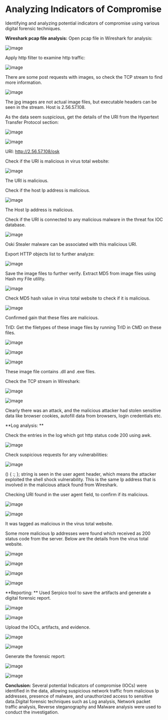 # Analyzing Indicators of Compromise
Identifying and analyzing potential indicators of compromise using various digital forensic techniques.

**Wireshark pcap file analysis:**
    Open pcap file in Wireshark for analysis:

   ![image](https://github.com/user-attachments/assets/f5c72bfa-d7d7-43aa-9990-4243df413af6)

    
  Apply http filter to examine http traffic:

   ![image](https://github.com/user-attachments/assets/6add1b14-b8ad-4fe3-8448-23533d569aa4)

  There are some post requests with images, so check the TCP stream to find more information.

  ![image](https://github.com/user-attachments/assets/b9ea1b3d-2d01-40e4-afd5-54315b9462a6)
  
  The jpg images are not actual image files, but executable headers can be seen in the stream.
  Host is 2.56.57.108.

  As the data seem suspicious, get the details of the URI from the Hypertext Transfer Protocol section:

  ![image](https://github.com/user-attachments/assets/683d4cf7-bd4a-4a7a-adc9-0448cc82c04e)

  ![image](https://github.com/user-attachments/assets/85f6f1ce-1770-4a60-a669-6464c18b0a2e)

  URI: http://2.56.57.108/osk 

  Check if the URI is malicious in virus total website:

  ![image](https://github.com/user-attachments/assets/9e78829e-a8e2-45a2-9988-9cd134c2af52)

  The URI is malicious.

  Check if the host Ip address is malicious.

  ![image](https://github.com/user-attachments/assets/5bb5461f-7964-4bd0-87d8-eb0bd8420d12)

  The Host Ip address is malicious.

  Check if the URI is connected to any malicious malware in the threat fox IOC database.

  ![image](https://github.com/user-attachments/assets/d5ba789d-5aa2-44e0-99e1-27148f9bf82b)

  Oski Stealer malware can be associated with this malicious URI.

  Export HTTP objects list to further analyze:

  ![image](https://github.com/user-attachments/assets/d6c95725-9f8e-4471-81ce-11c7450240ec)

  Save the image files to further verify.
  Extract MD5 from image files using Hash my File utility.

  ![image](https://github.com/user-attachments/assets/f04d8fcd-25f9-493e-a11e-4a31db571bc7)

  Check MD5 hash value in virus total website to check if it is malicious.

  ![image](https://github.com/user-attachments/assets/210afb5d-24d1-4a30-b338-e2d86c61a01f)

  Confirmed gain that these files are malicious.

  TrID: Get the filetypes of these image files by running TrID in CMD on these files.

  ![image](https://github.com/user-attachments/assets/093e8de1-0aa7-4a74-9d99-616db71aa499)

  ![image](https://github.com/user-attachments/assets/33f92b1c-9b7f-46a3-b48a-8b831dcc26da)

  ![image](https://github.com/user-attachments/assets/b71513e0-af57-4ea8-a4db-8cf9f359d278)

  These image file contains .dll and .exe files.

  Check the TCP stream in Wireshark:

  ![image](https://github.com/user-attachments/assets/84d52b53-d6da-4930-b9e4-988d0e2c7b17)

  ![image](https://github.com/user-attachments/assets/38b8ea75-a648-45b2-85ec-3a45ddd68b77)

  Clearly there was an attack, and the malicious attacker had stolen sensitive data like browser cookies, autofill data from browsers, login credentials etc.

**Log analysis: **

  Check the entries in the log which got http status code 200 using awk.

  ![image](https://github.com/user-attachments/assets/8d243ff8-7477-475b-b6d6-0535349b8eb5)

 Check suspicious requests for any vulnerabilities:

 ![image](https://github.com/user-attachments/assets/51fa69ba-ed68-4e33-b5c4-66b74f75305b)

 () { :; }; string is seen in the user agent header, which means the attacker exploited the shell shock vulnerability. This is the same Ip address that is involved in the malicious attack found from Wireshark. 

 Checking URI found in the user agent field, to confirm if its malicious.

 ![image](https://github.com/user-attachments/assets/ff28f442-ae54-4b72-a852-a57667689286)

 ![image](https://github.com/user-attachments/assets/385c831d-39f7-49c0-8034-60ae0f0ff125)

 It was tagged as malicious in the virus total website.

Some more malicious Ip addresses were found which received as 200 status code from the server. Below are the details from the virus total website.

![image](https://github.com/user-attachments/assets/0a50b52f-5b91-45cf-bd32-1bcbecb1ff0f)

![image](https://github.com/user-attachments/assets/521908f2-c99f-43cc-a640-b508f9bf9f6b)

![image](https://github.com/user-attachments/assets/00319152-41a7-44c1-ad4d-dba6371ccefb)

![image](https://github.com/user-attachments/assets/08a56a0d-0b06-4ecf-aeeb-dab443627974)

**Reporting: **
Used Serpico tool to save the artifacts and generate a digital forensic report.

![image](https://github.com/user-attachments/assets/41ac7f83-b229-4477-97f7-080cfcb334b5)

![image](https://github.com/user-attachments/assets/603234ba-7dac-4677-9b81-49da0d669d08)

Upload the IOCs, artifacts, and evidence.

![image](https://github.com/user-attachments/assets/cdfba718-a6aa-4033-890b-0bc7a3cd853e)

![image](https://github.com/user-attachments/assets/e4ea171e-aaa6-4ba7-be57-6b233e3298ed)

Generate the forensic report:

![image](https://github.com/user-attachments/assets/49ac312e-d062-4af1-a9cc-abbc0446bb2f)

![image](https://github.com/user-attachments/assets/b64f0d77-3316-4b98-9fc4-a4c3859355e7)

**Conclusion:** Several potential Indicators of compromise (IOCs) were identified in the data, allowing suspicious network traffic from malicious Ip addresses, presence of malware, and unauthorized access to sensitive data.Digital forensic techniques such as Log analysis, Network packet traffic analysis, Reverse steganography and Malware analysis were used to 
  conduct the investigation.


 
















  












